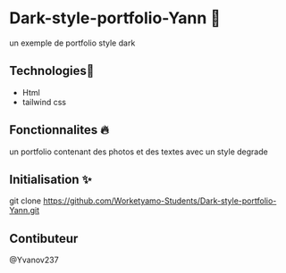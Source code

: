 # Dark-style-portfolio-Yann 📝  
 un exemple de portfolio style dark
## Technologies🚀  
  * Html
* tailwind css
  
## Fonctionnalites 🔥  
  un portfolio contenant des photos et des textes avec un style degrade
      
  ## Initialisation ✨ 
git clone https://github.com/Worketyamo-Students/Dark-style-portfolio-Yann.git
 
  ## Contibuteur
  @Yvanov237
